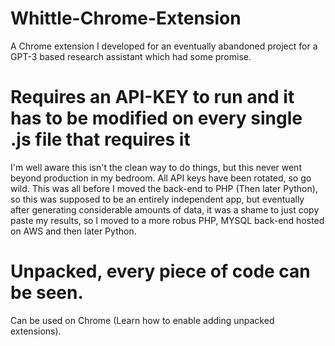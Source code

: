 # Whittle-Chrome-Extension
A Chrome extension I developed for an eventually abandoned project for a GPT-3 based research assistant which had some promise.

# Requires an API-KEY to run and it has to be modified on every single .js file that requires it
I'm well aware this isn't the clean way to do things, but this never went beyond production in my bedroom. All API keys have been rotated, so go wild.
This was all before I moved the back-end to PHP (Then later Python), so this was supposed to be an entirely independent app, but eventually after generating
considerable amounts of data, it was a shame to just copy paste my results, so I moved to a more robus PHP, MYSQL back-end hosted on AWS and then later Python.

# Unpacked, every piece of code can be seen. 
Can be used on Chrome (Learn how to enable adding unpacked extensions).
